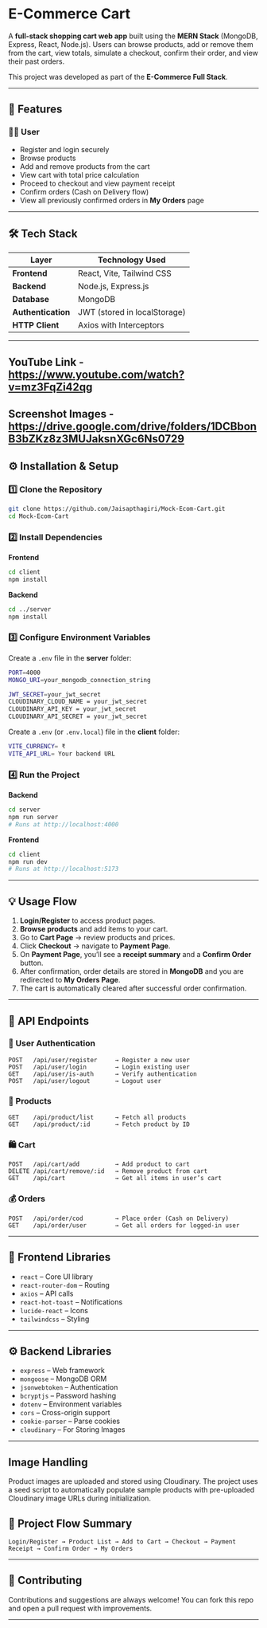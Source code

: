 # E-Commerce Cart

A **full-stack shopping cart web app** built using the **MERN Stack** (MongoDB, Express, React, Node.js).
Users can browse products, add or remove them from the cart, view totals, simulate a checkout, confirm their order, and view their past orders.

This project was developed as part of the **E-Commerce Full Stack**.

---

## 🚀 Features

### 🧑‍💻 User

* Register and login securely
* Browse products
* Add and remove products from the cart
* View cart with total price calculation
* Proceed to checkout and view payment receipt
* Confirm orders (Cash on Delivery flow)
* View all previously confirmed orders in **My Orders** page

---

## 🛠️ Tech Stack

| Layer              | Technology Used              |
| ------------------ | ---------------------------- |
| **Frontend**       | React, Vite, Tailwind CSS    |
| **Backend**        | Node.js, Express.js          |
| **Database**       | MongoDB                      |
| **Authentication** | JWT (stored in localStorage) |
| **HTTP Client**    | Axios with Interceptors      |

---

## YouTube Link - https://www.youtube.com/watch?v=mz3FqZi42qg
## Screenshot Images - https://drive.google.com/drive/folders/1DCBbonB3bZKz8z3MUJaksnXGc6Ns0729

## ⚙️ Installation & Setup

### 1️⃣ Clone the Repository

```bash
git clone https://github.com/Jaisapthagiri/Mock-Ecom-Cart.git
cd Mock-Ecom-Cart
```

### 2️⃣ Install Dependencies

**Frontend**

```bash
cd client
npm install
```

**Backend**

```bash
cd ../server
npm install
```

### 3️⃣ Configure Environment Variables

Create a `.env` file in the **server** folder:

```bash
PORT=4000
MONGO_URI=your_mongodb_connection_string

JWT_SECRET=your_jwt_secret
CLOUDINARY_CLOUD_NAME = your_jwt_secret
CLOUDINARY_API_KEY = your_jwt_secret
CLOUDINARY_API_SECRET = your_jwt_secret

```

Create a `.env` (or `.env.local`) file in the **client** folder:

```bash
VITE_CURRENCY= ₹
VITE_API_URL= Your backend URL
```

### 4️⃣ Run the Project

**Backend**

```bash
cd server
npm run server
# Runs at http://localhost:4000
```

**Frontend**

```bash
cd client
npm run dev
# Runs at http://localhost:5173
```

---

## 💡 Usage Flow

1. **Login/Register** to access product pages.
2. **Browse products** and add items to your cart.
3. Go to **Cart Page** → review products and prices.
4. Click **Checkout** → navigate to **Payment Page**.
5. On **Payment Page**, you’ll see a **receipt summary** and a **Confirm Order** button.
6. After confirmation, order details are stored in **MongoDB** and you are redirected to **My Orders Page**.
7. The cart is automatically cleared after successful order confirmation.

---

## 📡 API Endpoints

### 🧍 User Authentication

```
POST   /api/user/register     → Register a new user  
POST   /api/user/login        → Login existing user  
GET    /api/user/is-auth      → Verify authentication  
POST   /api/user/logout       → Logout user  
```

### 🛒 Products

```
GET    /api/product/list      → Fetch all products  
GET    /api/product/:id       → Fetch product by ID  
```

### 🛍️ Cart

```
POST   /api/cart/add          → Add product to cart  
DELETE /api/cart/remove/:id   → Remove product from cart  
GET    /api/cart              → Get all items in user’s cart  
```

### 💰 Orders

```
POST   /api/order/cod         → Place order (Cash on Delivery)  
GET    /api/order/user        → Get all orders for logged-in user  
```

---

## 🧩 Frontend Libraries

* `react` – Core UI library
* `react-router-dom` – Routing
* `axios` – API calls
* `react-hot-toast` – Notifications
* `lucide-react` – Icons
* `tailwindcss` – Styling

---

## ⚙️ Backend Libraries

* `express` – Web framework
* `mongoose` – MongoDB ORM
* `jsonwebtoken` – Authentication
* `bcryptjs` – Password hashing
* `dotenv` – Environment variables
* `cors` – Cross-origin support
* `cookie-parser` – Parse cookies
* `cloudinary` – For Storing Images

---

## Image Handling

Product images are uploaded and stored using Cloudinary. The project uses a seed script to automatically populate sample products with pre-uploaded Cloudinary image URLs during initialization.

## 🧾 Project Flow Summary

```
Login/Register → Product List → Add to Cart → Checkout → Payment Receipt → Confirm Order → My Orders
```

---

## 🤝 Contributing

Contributions and suggestions are always welcome!
You can fork this repo and open a pull request with improvements.

---
